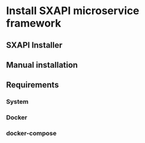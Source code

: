 Install SXAPI microservice framework
====================================


SXAPI Installer
---------------


Manual installation
-------------------


Requirements
------------

### System


### Docker


### docker-compose